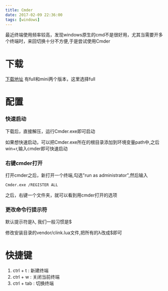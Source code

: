 ```yaml
---
title: Cmder
date: 2017-02-09 22:36:00
tags: [windows]
---
```


最近终端使用频率较高，发现windows原生的cmd不是很好用，尤其当需要开多个终端时，来回切换十分不方便,于是尝试使用Cmder

# 下载
[下载地址](http://cmder.net/)
有full和mini两个版本，这里选择full

# 配置

### 快速启动
下载后，直接解压，运行Cmder.exe即可启动

如果想快速启动，可以把Cmder.exe所在的根目录添加到环境变量path中,之后win+r,输入cmder即可快速启动

### 右键cmder打开

打开cmder之后，新打开一个终端,勾选"run as administrator",然后输入
```
Cmder.exe /REGISTER ALL
```
之后，右键一个文件夹，就可以看到用cmder打开的选项

### 更改命令行提示符
默认提示符是λ, 我们一般习惯是$

修改安装目录的vendor/clink.lua文件,把所有的λ改成$即可

# 快捷键

1. ctrl + t : 新建终端
2. ctrl + w : 关闭当前终端
3. ctrl + tab : 切换终端